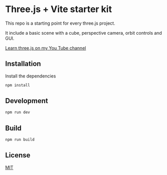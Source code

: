 # Three.js + Vite starter kit

This repo is a starting point for every three.js project. 

It include a basic scene with a cube, perspective camera, orbit controls and GUI.

[Learn three.js on my You Tube channel](https://www.youtube.com/@gianlucalomarco)


## Installation
Install the dependencies

```bash
npm install
```

## Development

```bash
npm run dev
````

## Build
```bash
npm run build
```

## License

[MIT](https://choosealicense.com/licenses/mit/)
